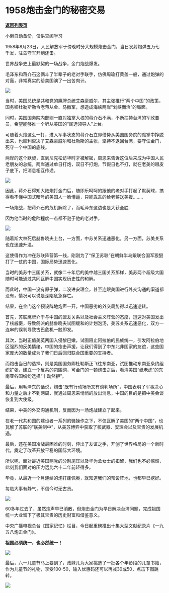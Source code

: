 # 1958炮击金门的秘密交易

[**返回列表页**](/gzh/政事堂2019)

小懒自动备份，仅供查阅学习

1958年8月23日，人民解放军于傍晚时分大规模炮击金门，当日发射炮弹五万七千发，驻岛守军开炮还击。

  

世界战争史上最默契的一场战争，金门炮战爆发。

  

毛泽东和蒋介石这俩斗了半辈子的老对手联手，仿佛周瑜打黄盖一般，通过炮弹的对轰，非常真实的给美国演了一出苦肉计。

  

![](https://mmbiz.qpic.cn/mmbiz_jpg/rxhS23yu8cNQob448FUsbUkMJWp4o0mDfbDia8pHIzDK3XmTC6Teke5QOqkCicM6jicZwDic1McfqorOFRicNyrpoIQ/640?wx_fmt=jpeg)

  

当时，美国总统是共和党的鹰牌总统艾森豪威尔，其主张推行“两个中国”的政策，国务卿杜勒斯勒令老蒋从金、马撤军，想造成海峡两岸“划峡而治”的局面。

  

同时，美国国务院内部则一直对独掌大权的蒋介石不满，不断扶持台湾的军政要员，希望能够推一个听从美国的“民选领导人”上台。

  

可随着火炮这么一打，进入军事状态的蒋介石立即借势从美国国务院的魔掌中挣脱出来，也顺利否决了艾森豪威尔和杜勒斯的主张，坚持不退回台湾，要守住金门，死守一个中国的底线。

  

两岸的这个默契，直到尼克松访华时才被解密，周恩来告诉这位后来成为中国人民老朋友的总统，两岸通过单日打炮，双日不打炮，节假日也不打，就在老美的眼皮子底下，把消息相互传递。

  

![](https://mmbiz.qpic.cn/mmbiz_png/rxhS23yu8cNQob448FUsbUkMJWp4o0mDaHWxcAwduYrXZmXq6INn1vQpcqXZ2Ng1h9qvAaPrZyIx2tzDCSsc2g/640?wx_fmt=png)

  

因此，蒋介石得知大陆炮打金门后，随即乐呵呵的跟他的老对手打起了默契球，搞得看不懂中国式暗号的美国人一脸懵逼，只能乖乖的给老蒋送美援........

  

一场炮战，把蒋介石的危机解除了，而毛泽东这边也是大获全胜.

  

因为他当时的危险程度一点都不逊于他的老对手。

  

![](https://mmbiz.qpic.cn/mmbiz_jpg/rxhS23yu8cNQob448FUsbUkMJWp4o0mDsYNic9NLMM94B1TiaRP70pjcqxeib7ZPBccIO0jcL78cCvb25toY4deLw/640?wx_fmt=jpeg)

  

随着斯大林死后赫鲁晓夫上台，一方面，中苏关系迅速恶化，另一方面，苏美关系也在迅速升温。

  

这使得作为冲在苏联阵营第一线，刚刚为了“保卫苏联”在朝鲜半岛跟联合国军狠狠打了一仗的中国，国际局势迅速恶化。

  

当时的美苏中三国关系，就像二十年后的美中越三国关系那样，美苏两个超级大国随时可能通过共同瓦解中国实现历史性的和解。

  
而此时，中国一没有原子弹，二没进安理会，甚至连跟美国进行外交沟通的渠道都没有，情况可以说是深陷危急存亡。  

  

结果，在金门这个预设阵地炮声一开，中国恶劣的外交局势得以迅速逆转。  

  

首先，苏联鹰牌介于与中国的盟友关系以及社会主义阵营的态度，迅速对美国发出了核威慑，导致鸽派的赫鲁晓夫试图缓和的计划泡汤，美苏关系迅速恶化，双方一连串的误判导致古巴危机一触即发。

  

其次，当时正值美英两国入侵黎巴嫩，试图阻止阿拉伯的民族统一，引发阿拉伯地区强烈的反美情绪，中国的炮击声援，让我们得到了中东北非国家的友谊，这些国家庞大的数量成为了我们日后回归联合国重要的支持者。  

  

而炮击当日的选择，则是美国国务卿杜勒斯正飞往东南亚，试图推动东南亚条约组织扩张，建立一个反共的包围网，可金门的一顿炮击之后，看清美国“纸老虎”的东南亚各国纷纷选择“十动然拒”。

  

最后，用毛泽东的话说，炮击“既有行动场所又有谈判场所”，中国表明了军事决心和力量之后才不到两周，就通过周恩来悄悄的放出消息，中国的目的是把中美会谈恢复到大使级。

  

结果，中美的外交沟通机制，反而因为一场炮战建立了起来。  

  

在老一代共和国的建设者一系列的骚操作之下，不仅瓦解了美国的“两个中国”，也瓦解了苏联的“联美制中”，从美苏博弈中获取了核武器、安理会以及宝贵的发展机遇。

  

最后，还在美国冷战最困难的时刻，伸出了友谊之手，开创了世界格局的一个新时代，奠定了改革开放平稳的国际大环境。  

  

所以呢，面对最近美国两党的分别施压以及华为孟女士的扣留，我们也不必惊慌，此刻我们面对的压力远比六十二年前轻得多。

  

毕竟，从最近一个月连续的炮打蓬佩奥，就知道我们的预设阵地，也都早已挖好。

  

每临大事有静气，不信今时无古贤。

  

![](https://mmbiz.qpic.cn/mmbiz_jpg/rxhS23yu8cPp0iaKAfe0ZsWfgGcY72o9Nror8TicrtnlDsqzY7y4Kum4fM3X0FMEGlbvm9HvZUiaETSnLt4DHNLbQ/640?wx_fmt=jpeg)

  

60多年过去了，虽然炮声早已消散，但炮击金门为早日解决台湾问题，完成祖国统一大业留下了极其宝贵的历史财富和借鉴意义。

  

中央广播电视总台《国家记忆》栏目，今日起重磅推出十集大型文献纪录片《一九五八炮击金门》。

  

 **祖国必须统一，也必然统一！**  

  

![](https://mmbiz.qpic.cn/mmbiz_jpg/rxhS23yu8cNQob448FUsbUkMJWp4o0mDouFKNewtfcasH0ZFRPPibZayFtZR6uMePMbk9FSkEc5d1KDTySJjW7w/640?wx_fmt=jpeg)

  

最后，六一儿童节马上要到了，政妹儿为大家挑选了一批各个年龄段的儿童书籍，作为儿童节的礼物，享受100-50，输入优惠码还可以再减30或50，点击下图跳转。

  

  

[![](https://mmbiz.qpic.cn/mmbiz_png/rxhS23yu8cNQob448FUsbUkMJWp4o0mDCqyOV6MBdU2ic2PQDEkWg0I0xYG9pyZBluLuAx4HZf3Ncyo8Cyb7UQQ/640?wx_fmt=png)](https://mp.weixin.qq.com/s?__biz=Mzg3NjE1MDAzMw==&mid=2247484958&idx=1&sn=d58a897370096d55261639e86c089b84&scene=21#wechat_redirect)  

